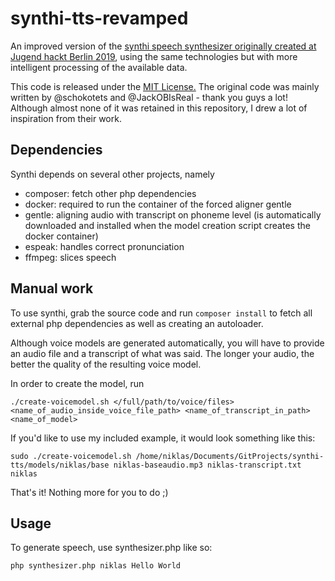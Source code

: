 # synthi-tts-revamped

An improved version of the [synthi speech synthesizer originally created at Jugend hackt Berlin 2019](https://github.com/Jugendhackt/synthi-tts), using the same technologies but with more intelligent processing of the available data.
 
This code is released under the [MIT License.](LICENSE) The original code was mainly written by @schokotets and @JackOBIsReal - thank you guys a lot! Although almost none of it was retained in this repository, I drew a lot of inspiration from their work.

## Dependencies

Synthi depends on several other projects, namely

* composer: fetch other php dependencies
* docker: required to run the container of the forced aligner gentle
* gentle: aligning audio with transcript on phoneme level (is automatically downloaded and installed when the model creation script creates the docker container)
* espeak: handles correct pronunciation
* ffmpeg: slices speech

## Manual work

To use synthi, grab the source code and run ```composer install``` to fetch all external php dependencies as well as creating an autoloader.

Although voice models are generated automatically, you will have to provide an audio file and a transcript of what was said. The longer your audio, the better the quality of the resulting voice model.

In order to create the model, run 

```./create-voicemodel.sh </full/path/to/voice/files> <name_of_audio_inside_voice_file_path> <name_of_transcript_in_path> <name_of_model>```

If you'd like to use my included example, it would look something like this: 

```sudo ./create-voicemodel.sh /home/niklas/Documents/GitProjects/synthi-tts/models/niklas/base niklas-baseaudio.mp3 niklas-transcript.txt niklas```

That's it! Nothing more for you to do ;)

## Usage

To generate speech, use synthesizer.php like so:

```php synthesizer.php niklas Hello World```

